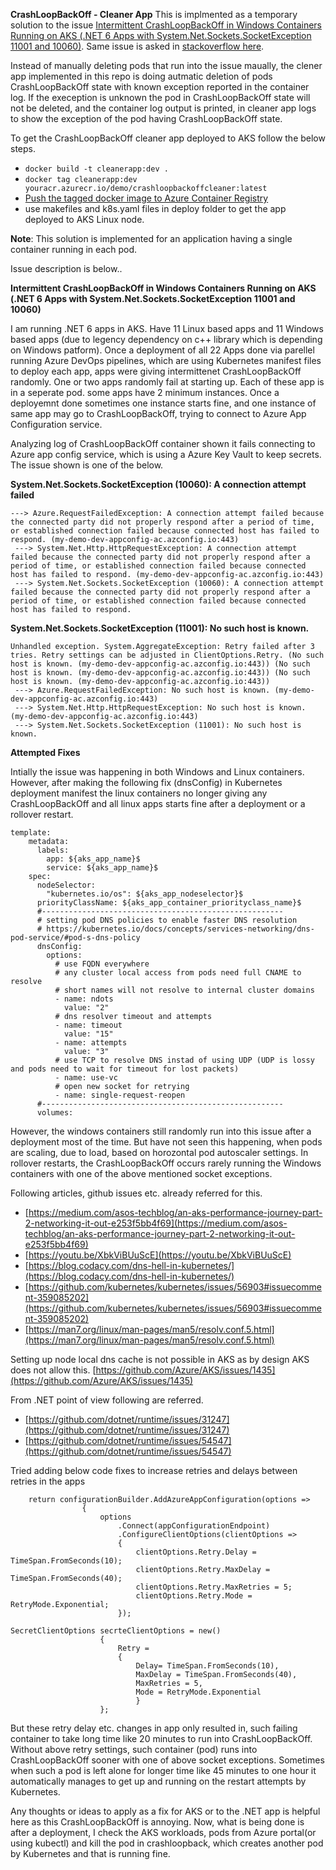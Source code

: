 **CrashLoopBackOff - Cleaner App**
This is implmented as a temporary solution to the issue [Intermittent CrashLoopBackOff in Windows Containers Running on AKS (.NET 6 Apps with System.Net.Sockets.SocketException 11001 and 10060)](https://github.com/Azure/AKS/issues/3598). Same issue is asked in [stackoverflow here](https://stackoverflow.com/questions/75928226/intermittent-crashloopbackoff-in-windows-containers-running-on-aks-net-6-apps).

Instead of manually deleting pods that run into the issue maually, the clener app implemented in this repo is doing autmatic deletion of pods CrashLoopBackOff state with known exception reported in the container log. If the exeception is unknown the pod in CrashLoopBackOff state will not be deleted, and the container log output is printed, in cleaner app logs to show the exception of the pod having CrashLoopBackOff state.

To get the CrashLoopBackOff cleaner app deployed to AKS follow the below steps.

- `docker build -t cleanerapp:dev .`
- `docker tag cleanerapp:dev youracr.azurecr.io/demo/crashloopbackoffcleaner:latest`
- [Push the tagged docker image to Azure Container Registry](http://chamindac.blogspot.com/2022/09/manually-push-net-app-docker-image-to.html)
- use makefiles and k8s.yaml files in deploy folder to get the app deployed to AKS Linux node.


**Note**: This solution is implemented for an application having a single container running in each pod.

Issue description is below..

**Intermittent CrashLoopBackOff in Windows Containers Running on AKS (.NET 6 Apps with System.Net.Sockets.SocketException 11001 and 10060)**

I am running .NET 6 apps in AKS. Have 11 Linux based apps and 11 Windows based apps (due to legency dependency on c++ library which is depending on Windows patform). Once a deployment of all 22 Apps done via parellel running Azure DevOps pipelines, which are using Kubernetes manifest files to deploy each app, apps were giving intermittenet CrashLoopBackOff randomly. One or two apps randomly fail at starting up. Each of these app is in a seperate pod. some apps have 2 minimum instances. Once a deployemnt done sometimes one instance starts fine, and one instance of same app may go to CrashLoopBackOff, trying to connect to Azure App Configuration service.

Analyzing log of CrashLoopBackOff container shown it fails connecting to Azure app config service, which is using a Azure Key Vault to keep secrets. The issue shown is one of the below.

**System.Net.Sockets.SocketException (10060): A connection attempt failed**
```
---> Azure.RequestFailedException: A connection attempt failed because the connected party did not properly respond after a period of time, or established connection failed because connected host has failed to respond. (my-demo-dev-appconfig-ac.azconfig.io:443)
 ---> System.Net.Http.HttpRequestException: A connection attempt failed because the connected party did not properly respond after a period of time, or established connection failed because connected host has failed to respond. (my-demo-dev-appconfig-ac.azconfig.io:443)
 ---> System.Net.Sockets.SocketException (10060): A connection attempt failed because the connected party did not properly respond after a period of time, or established connection failed because connected host has failed to respond.
```

**System.Net.Sockets.SocketException (11001): No such host is known.**
```
Unhandled exception. System.AggregateException: Retry failed after 3 tries. Retry settings can be adjusted in ClientOptions.Retry. (No such host is known. (my-demo-dev-appconfig-ac.azconfig.io:443)) (No such host is known. (my-demo-dev-appconfig-ac.azconfig.io:443)) (No such host is known. (my-demo-dev-appconfig-ac.azconfig.io:443))
 ---> Azure.RequestFailedException: No such host is known. (my-demo-dev-appconfig-ac.azconfig.io:443)
 ---> System.Net.Http.HttpRequestException: No such host is known. (my-demo-dev-appconfig-ac.azconfig.io:443)
 ---> System.Net.Sockets.SocketException (11001): No such host is known.
```


**Attempted Fixes**


Intially the issue was happening in both Windows and Linux containers. However, after making the following fix (dnsConfig) in Kubernetes deployment manifest the linux containers no longer giving any CrashLoopBackOff and all linux apps starts fine after a deployment or a rollover restart.

```
template:
    metadata:
      labels:
        app: ${aks_app_name}$
        service: ${aks_app_name}$
    spec:
      nodeSelector:
        "kubernetes.io/os": ${aks_app_nodeselector}$
      priorityClassName: ${aks_app_container_priorityclass_name}$
      #------------------------------------------------------
      # setting pod DNS policies to enable faster DNS resolution
      # https://kubernetes.io/docs/concepts/services-networking/dns-pod-service/#pod-s-dns-policy
      dnsConfig:
        options:
          # use FQDN everywhere 
          # any cluster local access from pods need full CNAME to resolve 
          # short names will not resolve to internal cluster domains
          - name: ndots
            value: "2"
          # dns resolver timeout and attempts
          - name: timeout
            value: "15"
          - name: attempts
            value: "3"
          # use TCP to resolve DNS instad of using UDP (UDP is lossy and pods need to wait for timeout for lost packets)
          - name: use-vc
          # open new socket for retrying
          - name: single-request-reopen
      #------------------------------------------------------
      volumes:
```

However, the windows containers still randomly run into this issue after a deployment most of the time. But have not seen this happening, when pods are scaling, due to load, based on horozontal pod autoscaler settings. In rollover restarts, the CrashLoopBackOff occurs rarely running the Windows containers with one of the above mentioned socket exceptions.

Following articles, github issues etc. already referred for this.

 - [https://medium.com/asos-techblog/an-aks-performance-journey-part-2-networking-it-out-e253f5bb4f69](https://medium.com/asos-techblog/an-aks-performance-journey-part-2-networking-it-out-e253f5bb4f69)
 - [https://youtu.be/XbkViBUuScE](https://youtu.be/XbkViBUuScE)
 - [https://blog.codacy.com/dns-hell-in-kubernetes/](https://blog.codacy.com/dns-hell-in-kubernetes/)
 - [https://github.com/kubernetes/kubernetes/issues/56903#issuecomment-359085202](https://github.com/kubernetes/kubernetes/issues/56903#issuecomment-359085202)
 - [https://man7.org/linux/man-pages/man5/resolv.conf.5.html](https://man7.org/linux/man-pages/man5/resolv.conf.5.html)

Setting up node local dns cache is not possible in AKS as by design AKS does not allow this. [https://github.com/Azure/AKS/issues/1435](https://github.com/Azure/AKS/issues/1435)

From .NET point of view following are referred.
 - [https://github.com/dotnet/runtime/issues/31247](https://github.com/dotnet/runtime/issues/31247)
 - [https://github.com/dotnet/runtime/issues/54547](https://github.com/dotnet/runtime/issues/54547)

Tried adding below code fixes to increase retries and delays between retries in the apps

```
    return configurationBuilder.AddAzureAppConfiguration(options =>
                {
                    options
                        .Connect(appConfigurationEndpoint)
                        .ConfigureClientOptions(clientOptions =>
                        {
                            clientOptions.Retry.Delay = TimeSpan.FromSeconds(10);
                            clientOptions.Retry.MaxDelay = TimeSpan.FromSeconds(40);
                            clientOptions.Retry.MaxRetries = 5;
                            clientOptions.Retry.Mode = RetryMode.Exponential;
                        });
```

```
SecretClientOptions secrteClientOptions = new()
                    {
                        Retry =
                        {
                            Delay= TimeSpan.FromSeconds(10),
                            MaxDelay = TimeSpan.FromSeconds(40),
                            MaxRetries = 5,
                            Mode = RetryMode.Exponential
                            }
                    };
```



But these retry delay etc. changes in app only resulted in, such failing container to take long time like 20 minutes to run into CrashLoopBackOff. Without above retry settings, such container (pod) runs into CrashLoopBackOff sooner with one of above socket exceptions. Sometimes when such a pod is left alone for longer time like 45 minutes to one hour it automatically manages to get up and running on the restart attempts by Kubernetes.

Any thoughts or ideas to apply as a fix for AKS or to the .NET app is helpful here as this CrashLoopBackOff is annoying. Now, what is being done is after a deployment, I check the AKS workloads, pods from Azure portal(or using kubectl) and kill the pod in crashloopback, which creates another pod by Kubernetes and that is running fine.